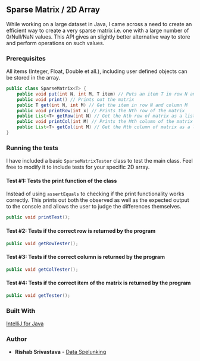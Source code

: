 ## Sparse Matrix / 2D Array

While working on a large dataset in Java, I came across a need to create an efficient way to create a very sparse matrix i.e. one with a large number of 0/Null/NaN values. This API gives an slightly better alternative way to store and perform operations on such values.

### Prerequisites
All items (Integer, Float, Double et all.), including user defined objects can be stored in the array.

```java
public class SparseMatrix<T> {
	public void put(int N, int M, T item) // Puts an item T in row N and column M
	public void print() // Prints out the matrix
	public T get(int N, int M) // Get the item in row N and column M
	public void printRow(int x) // Prints the Nth row of the matrix
	public List<T> getRow(int N) // Get the Nth row of matrix as a list
	public void printCol(int M) // Prints the Mth column of the matrix
	public List<T> getCol(int M) // Get the Mth column of matrix as a list
}
```

### Running the tests

I have included a basic `SparseMatrixTester` class to test the main class. Feel free to modify it to include tests for your specific 2D array.

#### Test #1: Tests the print function of the class

Instead of using `assertEquals` to checking if the print functionality works correctly. This prints out both the observed as well as the expected output to the console and allows the user to judge the differences themselves.

```java
public void printTest();
```

#### Test #2: Tests if the correct row is returned by the program

```java
public void getRowTester();
```

#### Test #3: Tests if the correct column is returned by the program

```java
public void getColTester();
```

#### Test #4: Tests if the correct item of the matrix is returned by the program

```java
public void getTester();
```


### Built With

[IntelliJ for Java](https://www.jetbrains.com/idea/) 

### Author

* **Rishab Srivastava** - [Data Spelunking](https://rishab231.github.io/)